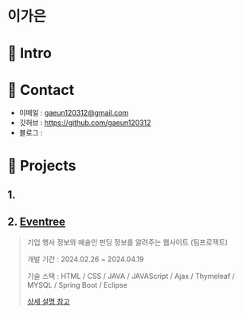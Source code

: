 # 이가은

# 📌 Intro


# 📌 Contact
- 이메일 : gaeun120312@gmail.com
- 깃허브 : https://github.com/gaeun120312
- 블로그 :


# 📌 Projects
## 1. 
>
>

## 2. [Eventree](https://github.com/gaeun120312/KD3_B_Project)
> 기업 행사 정보와 예술인 펀딩 정보를 알려주는 웹사이트 (팀프로젝트)
> 
> 개발 기간 : 2024.02.26 ~ 2024.04.19
>
> 기술 스택 : HTML / CSS / JAVA / JAVAScript / Ajax / Thymeleaf / MYSQL / Spring Boot / Eclipse
> 
> [상세 설명 참고](https://github.com/gaeun120312/KD3_B_Project)
